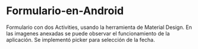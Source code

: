 # Formulario-en-Android

Formulario con dos Activities, usando la herramienta de Material Design.
En las imagenes anexadas se puede observar el funcionamiento de la aplicación.
Se implementó picker para selección de la fecha.
